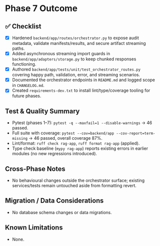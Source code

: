 # Phase 7 Outcome

## ✅ Checklist
- [x] Hardened `backend/app/routes/orchestrator.py` to expose audit metadata, validate manifests/results, and secure artifact streaming paths.  
- [x] Added asynchronous streaming import guards in `backend/app/adapters/storage.py` to keep chunked responses functioning.  
- [x] Authored `backend/app/tests/unit/test_orchestrator_routes.py` covering happy path, validation, error, and streaming scenarios.  
- [x] Documented the orchestrator endpoints in `README.md` and logged scope in `CHANGELOG.md`.  
- [x] Created `requirements-dev.txt` to install lint/type/coverage tooling for future phases.

## Test & Quality Summary
- Pytest (phases 1–7): `pytest -q --maxfail=1 --disable-warnings` → 46 passed.  
- Full suite with coverage: `pytest --cov=backend/app --cov-report=term-missing` → 46 passed, overall coverage 87%.  
- Lint/format: `ruff check rag-app`, `ruff format rag-app` (applied).  
- Type check baseline (`mypy rag-app`) reports existing errors in earlier modules (no new regressions introduced).

## Cross-Phase Notes
- No behavioural changes outside the orchestrator surface; existing services/tests remain untouched aside from formatting revert.

## Migration / Data Considerations
- No database schema changes or data migrations.

## Known Limitations
- None.
